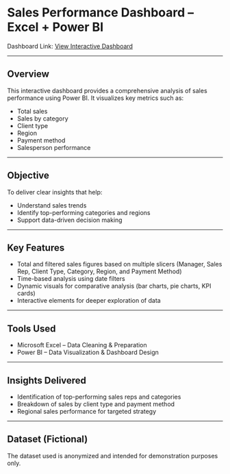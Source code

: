 # Sales Performance Dashboard – Excel + Power BI

Dashboard Link: [View Interactive Dashboard](https://app.powerbi.com/view?r=eyJrIjoiMDg4Y2EyYTMtNzFmMy00NGMzLTg5MjctM2JiMmNhMGI5NjE0IiwidCI6ImVhZjYyNGM4LWEwYzQtNDE5NS04N2QyLTQ0M2U1ZDc1MTZjZCIsImMiOjh9)

---

## Overview

This interactive dashboard provides a comprehensive analysis of sales performance using Power BI. It visualizes key metrics such as:

- Total sales
- Sales by category
- Client type
- Region
- Payment method
- Salesperson performance

---

## Objective

To deliver clear insights that help:

- Understand sales trends
- Identify top-performing categories and regions
- Support data-driven decision making

---

## Key Features

- Total and filtered sales figures based on multiple slicers (Manager, Sales Rep, Client Type, Category, Region, and Payment Method)
- Time-based analysis using date filters
- Dynamic visuals for comparative analysis (bar charts, pie charts, KPI cards)
- Interactive elements for deeper exploration of data

---

## Tools Used

- Microsoft Excel – Data Cleaning & Preparation  
- Power BI – Data Visualization & Dashboard Design

---

## Insights Delivered

- Identification of top-performing sales reps and categories
- Breakdown of sales by client type and payment method
- Regional sales performance for targeted strategy

---

## Dataset (Fictional)

The dataset used is anonymized and intended for demonstration purposes only.
